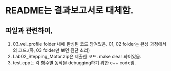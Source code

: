 # README는 결과보고서로 대체함. 
## 파일과 관련하여, 
1. 03_vel_profile folder 내에 완성된 코드 담겨있음. 01, 02 folder는 완성 과정에서의 코드.(즉, 03 folder만 보면 된단 소리)
2. Lab02_Stepping_Motor.zip은 제출한 코드. make clear 되어있음.
3. test.cpp는 각 함수별 동작을 debugging하기 위한 c++ code임. 
